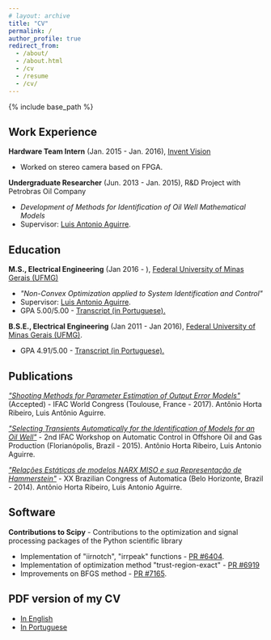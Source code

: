 ```yaml
---
# layout: archive
title: "CV"
permalink: /
author_profile: true
redirect_from:
  - /about/
  - /about.html
  - /cv
  - /resume
  - /cv/
---
```


{% include base_path %}

## Work Experience

**Hardware Team Intern** (Jan. 2015 - Jan. 2016), [Invent Vision](http://www.ivision.ind.br) 

   - Worked on stereo camera based on FPGA.

**Undergraduate Researcher** (Jun. 2013 - Jan. 2015), R&D Project with Petrobras Oil Company

   - *Development of Methods for Identification of Oil Well Mathematical Models* 
   - Supervisor: [Luis Antonio Aguirre](https://scholar.google.com.br/citations?user=_zkC6_kAAAAJ&hl=en).

## Education 
**M.S., Electrical Engineering** (Jan 2016 - ), [Federal University of Minas Gerais (UFMG)](https://www.ufmg.br)

   - *"Non-Convex Optimization applied to System Identification and Control"*
   - Supervisor: [Luis Antonio Aguirre](https://scholar.google.com.br/citations?user=_zkC6_kAAAAJ&hl=en).
   - GPA 5.00/5.00 - [Transcript (in Portuguese).](https://www.dropbox.com/s/axwxj6jg98fnarx/HistoricoMestrado.pdf?dl=0)

**B.S.E., Electrical Engineering** (Jan 2011 - Jan 2016), [Federal University of Minas Gerais (UFMG)](https://www.ufmg.br). 

   - GPA 4.91/5.00 - [Transcript (in Portuguese).](https://www.dropbox.com/s/ijvr858ry8mjsgf/HistoricoGraduacao.pdf?dl=0)
   
## Publications

[*"Shooting Methods for Parameter Estimation of Output Error Models"*](https://antonior92.github.io/files/2017-IFAC.pdf) (Accepted) - IFAC World Congress (Toulouse, France - 2017). Antônio Horta Ribeiro, Luis Antônio Aguirre.

[*"Selecting Transients Automatically for the Identification of Models for an Oil Well"*](http://www.sciencedirect.com/science/article/pii/S2405896315008915)  - 2nd IFAC Workshop on Automatic Control in Offshore Oil and Gas Production (Florianópolis, Brazil - 2015). Antônio Horta Ribeiro, Luis Antonio Aguirre.

[*"Relações Estáticas de modelos NARX MISO e sua Representação de Hammerstein"*](http://www.swge.inf.br/CBA2014/anais/PDF/1569890815.pdf) -  XX Brazilian Congress of Automatica (Belo Horizonte, Brazil - 2014). Antônio Horta Ribeiro, Luis Antonio Aguirre.

## Software

**Contributions to Scipy** - Contributions to the optimization and signal processing packages of the Python scientific library 

   - Implementation of "iirnotch", "irrpeak" functions - [PR #6404](https://github.com/scipy/scipy/pull/6404).
   - Implementation of optimization method "trust-region-exact" - [PR #6919](https://github.com/scipy/scipy/pull/6919) 
   - Improvements on BFGS method - [PR #7165](https://github.com/scipy/scipy/pull/7165).
   
   
## PDF version of my CV

- [In English](https://www.dropbox.com/s/3qgyuasajp9pjpy/cv_8.pdf?dl=0)
- [In Portuguese](https://www.dropbox.com/s/6x18z77soj7n3jq/cv_8.pdf?dl=0)
